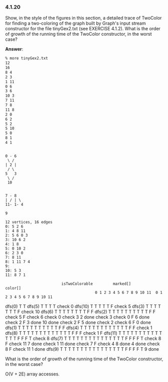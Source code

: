 ### 4.1.20

Show, in the style of the figures in this section, a detailed trace of TwoColor for
finding a two-coloring of the graph built by Graph's input stream constructor for
the file tinyGex2.txt (see EXERCISE 4.1.2). What is the order of growth of the
running time of the TwoColor constructor, in the worst case?

**Answer**:

```bash
% more tinyGex2.txt
12
16
8 4
2 3
1 11
0 6
3 6
10 3
7 11
7 8
11 8
2 0
6 2
5 2
5 10
5 0
8 1
4 1

```

```

0 - 6
 \ /
| 2 |
 / \
5   3
 \ /
 10


7 - 8
| / | \
11- 1- 4

9

12 vertices, 16 edges
0: 5 2 6 
1: 4 8 11 
2: 5 6 0 3 
3: 10 6 2 
4: 1 8 
5: 0 10 2 
6: 2 3 0 
7: 8 11 
8: 1 11 7 4 
9: 
10: 5 3 
11: 8 7 1 

```

                             isTwoColorable         marked[]                   color[]
                                            0 1 2 3 4 5 6 7 8 9 10 11  0 1 2 3 4 5 6 7 8 9 10 11
dfs(0)                              T       T
    dfs(5)                          T       T         T                          T
        check 0
        dfs(10)                     T       T         T         T                T         F
            check 5
            dfs(3)                  T       T     T   T         T            T   T         F
                check 10
                dfs(6)              T       T     T   T T       T            T   T F       F
                    dfs(2)          T       T   T T   T T       T          T T   T F       F
                        check 5     F
                        check 6
                        check 0
                        check 3
                    2 done
                    check 3
                    check 0         F
                6 done
                check 2             F
            3 done
        10 done
        check 2                     F
    5 done
    check 2
    check 6                         F
0 done
dfs(1)                                      T T T T   T T       T          T T   T F       F
    dfs(4)                                  T T T T T T T       T          T T T T F       F
        check 1
        dfs(8)                              T T T T T T T   T   T          T T T T F   F   F
            check 1                 F
            dfs(11)                         T T T T T T T   T   T T        T T T T F   F   F T
                check 8
                dfs(7)                      T T T T T T T T T   T T        T T T T F F F   F T
                    check 8         F
                    check 11
                7 done
                check 1
            11 done
            check 7                 F
            check 4 
        8 done
    4 done
    check 8                         F
    check 11
1 done
dfs(9)                                      T T T T T T T T T T T T        T T T T F F F   F T
9 done

What is the order of growth of the running time of the TwoColor constructor, in the worst case?

O(V + 2E) array accesses.

